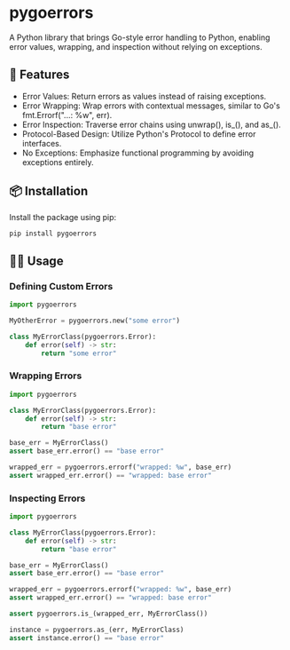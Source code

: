 # pygoerrors

A Python library that brings Go-style error handling to Python, enabling error values, wrapping, and inspection without relying on exceptions.​

## 🚀 Features

- Error Values: Return errors as values instead of raising exceptions.
- Error Wrapping: Wrap errors with contextual messages, similar to Go's fmt.Errorf("...: %w", err).
- Error Inspection: Traverse error chains using unwrap(), is\_(), and as\_().
- Protocol-Based Design: Utilize Python's Protocol to define error interfaces.
- No Exceptions: Emphasize functional programming by avoiding exceptions entirely.​

## 📦 Installation

Install the package using pip:

```sh
pip install pygoerrors
```

## 🧑‍💻 Usage

### Defining Custom Errors

```python
import pygoerrors

MyOtherError = pygoerrors.new("some error")

class MyErrorClass(pygoerrors.Error):
    def error(self) -> str:
        return "some error"
```

### Wrapping Errors

```python
import pygoerrors

class MyErrorClass(pygoerrors.Error):
    def error(self) -> str:
        return "base error"

base_err = MyErrorClass()
assert base_err.error() == "base error"

wrapped_err = pygoerrors.errorf("wrapped: %w", base_err)
assert wrapped_err.error() == "wrapped: base error"
```

### Inspecting Errors

```python
import pygoerrors

class MyErrorClass(pygoerrors.Error):
    def error(self) -> str:
        return "base error"

base_err = MyErrorClass()
assert base_err.error() == "base error"

wrapped_err = pygoerrors.errorf("wrapped: %w", base_err)
assert wrapped_err.error() == "wrapped: base error"

assert pygoerrors.is_(wrapped_err, MyErrorClass())

instance = pygoerrors.as_(err, MyErrorClass)
assert instance.error() == "base error"
```
